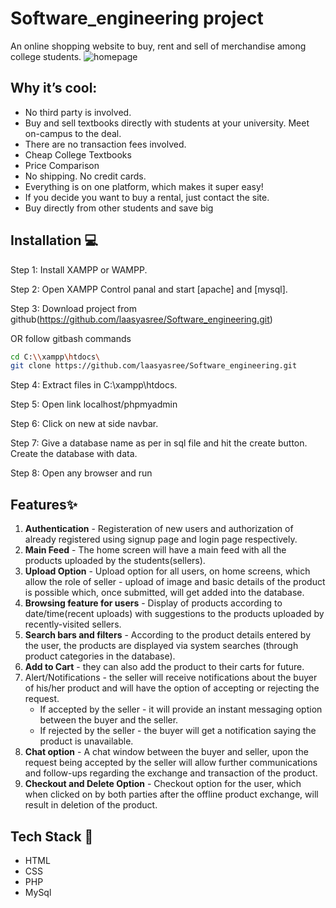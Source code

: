 # Software_engineering project
An online shopping website to buy, rent and sell of merchandise among college students. 
![homepage](https://user-images.githubusercontent.com/43827236/117608370-91320400-b17b-11eb-9e3a-0dec473d95ad.PNG)

## Why it’s cool:
- No third party is involved. 
- Buy and sell textbooks directly with students at your university. Meet on-campus to the deal.
- There are no transaction fees involved.
- Cheap College Textbooks
- Price Comparison
- No shipping. No credit cards.
- Everything is on one platform, which makes it super easy!
- If you decide you want to buy a rental, just contact the site.
- Buy directly from other students and save big 


## Installation :computer:
Step 1: Install XAMPP or WAMPP.

Step 2: Open XAMPP Control panal and start [apache] and [mysql].

Step 3: Download project from github(https://github.com/laasyasree/Software_engineering.git)
    
  OR follow gitbash commands

```bash
cd C:\\xampp\htdocs\ 
git clone https://github.com/laasyasree/Software_engineering.git
```

Step 4: Extract files in C:\xampp\htdocs.

Step 5: Open link localhost/phpmyadmin

Step 6: Click on new at side navbar.

Step 7: Give a database name as per in sql file and hit the create button. Create the database with data.

Step 8: Open any browser and run 


## Features✨

1. **Authentication** - Registeration of new users and authorization of already registered using signup page and login page respectively.
2. **Main Feed** -  The home screen will have a main feed with all the products uploaded by the students(sellers).
3. **Upload Option** - Upload option for all users, on home screens, which allow the role of seller - upload of image and basic details of the product is possible which, once submitted, will get added into the database.
4. **Browsing feature for users** - Display of products according to date/time(recent uploads) with suggestions to the products uploaded by recently-visited sellers.
5. **Search bars and filters** - According to the product details entered by the user, the products are displayed via system searches (through product categories in the database).
6. **Add to Cart** - they can also add the product to their carts for future. 
7. Alert/Notifications - the seller will receive notifications about the buyer of his/her product and will have the option of accepting or rejecting the request.
    - If accepted by the seller - it will provide an instant messaging option between the buyer and the seller. 
    - If rejected by the seller - the buyer will get a notification saying the product is unavailable.
8. **Chat option** - A chat window between the buyer and seller, upon the request being accepted by the seller will allow further communications and follow-ups regarding the exchange and transaction of the product.
9. **Checkout and Delete Option** -  Checkout option for the user, which when clicked on by both parties after the offline product exchange, will result in deletion of the product.



## Tech Stack :nut_and_bolt:
- HTML
- CSS
- PHP
- MySql


 
